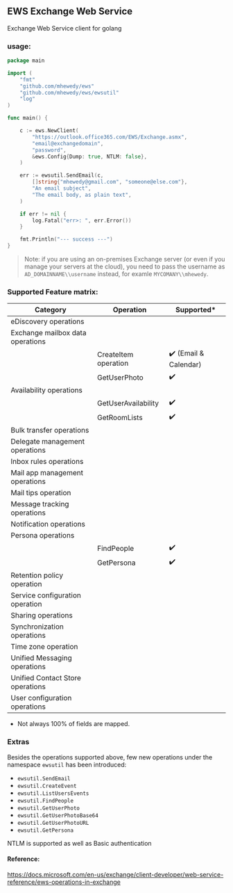 ## EWS Exchange Web Service
Exchange Web Service client for golang

### usage:
```go
package main

import (
	"fmt"
	"github.com/mhewedy/ews"
	"github.com/mhewedy/ews/ewsutil"
	"log"
)

func main() {

	c := ews.NewClient(
		"https://outlook.office365.com/EWS/Exchange.asmx",
		"email@exchangedomain",
		"password",
		&ews.Config{Dump: true, NTLM: false},
	)

	err := ewsutil.SendEmail(c,
		[]string{"mhewedy@gmail.com", "someone@else.com"},
		"An email subject",
		"The email body, as plain text",
	)

	if err != nil {
		log.Fatal("err>: ", err.Error())
	}

	fmt.Println("--- success ---")
}

```
> Note: if you are using an on-premises Exchange server (or even if you manage your servers at the cloud), you need to pass the username as `AD_DOMAINNAME\\username` instead, for examle `MYCOMANY\\mhewedy`.

### Supported Feature matrix:

| Category                         	| Operation            	| Supported*       	|
|----------------------------------	|----------------------	|------------------	|
| eDiscovery operations            	|                      	|                  	|
| Exchange mailbox data operations 	|                      	|                  	|
|                                  	| CreateItem operation 	| ✔️ (Email & Calendar)|
|                                  	| GetUserPhoto      	| ✔️                |
| Availability operations          	|                      	|                  	|
|                                  	| GetUserAvailability  	| ✔️             	|
|                                  	| GetRoomLists      	| ✔️             	|
| Bulk transfer operations         	|                      	|                  	|
| Delegate management operations   	|                      	|                  	|
| Inbox rules operations           	|                      	|                  	|
| Mail app management operations   	|                      	|                  	|
| Mail tips operation              	|                      	|                  	|
| Message tracking operations      	|                      	|                  	|
| Notification operations          	|                      	|                  	|
| Persona operations               	|                      	|                  	|
|                                   | FindPeople            | ✔️             	|
|                                   | GetPersona            | ✔️             	|
| Retention policy operation       	|                      	|                  	|
| Service configuration operation  	|                      	|                  	|
| Sharing operations               	|                      	|                  	|
| Synchronization operations       	|                      	|                  	|
| Time zone operation              	|                      	|                  	|
| Unified Messaging operations     	|                      	|                  	|
| Unified Contact Store operations 	|                      	|                  	|
| User configuration operations    	|                      	|                  	|

* Not always 100% of fields are mapped.

### Extras
Besides the operations supported above, few new operations under the namespace `ewsutil` has been introduced:
* `ewsutil.SendEmail` 
* `ewsutil.CreateEvent`
* `ewsutil.ListUsersEvents`
* `ewsutil.FindPeople`
* `ewsutil.GetUserPhoto`
* `ewsutil.GetUserPhotoBase64`
* `ewsutil.GetUserPhotoURL`
* `ewsutil.GetPersona`

NTLM is supported as well as Basic authentication

#### Reference:
https://docs.microsoft.com/en-us/exchange/client-developer/web-service-reference/ews-operations-in-exchange
